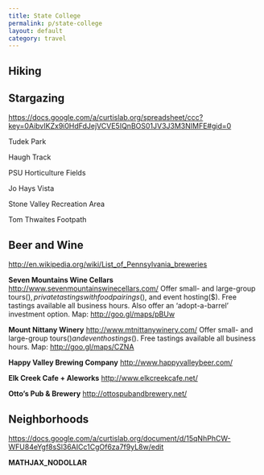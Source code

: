```yaml
---
title: State College
permalink: p/state-college
layout: default
category: travel
---
```


Hiking
------

Stargazing
----------

<https://docs.google.com/a/curtislab.org/spreadsheet/ccc?key=0AibvIKZx9i0HdFdJejVCVE5IQnBOS01JV3J3M3NIMFE#gid=0>

Tudek Park

Haugh Track

PSU Horticulture Fields

Jo Hays Vista

Stone Valley Recreation Area

Tom Thwaites Footpath

Beer and Wine
-------------

<http://en.wikipedia.org/wiki/List_of_Pennsylvania_breweries>

**Seven Mountains Wine Cellars**
<http://www.sevenmountainswinecellars.com/>
Offer small- and large-group tours($), private tastings with food pairings($), and event hosting($). Free tastings available all business hours. Also offer an ‘adopt-a-barrel’ investment option.
Map: <http://goo.gl/maps/pBUw>

**Mount Nittany Winery**
<http://www.mtnittanywinery.com/>
Offer small- and large-group tours($) and event hostings($). Free tastings available all business hours.
Map: <http://goo.gl/maps/CZNA>

**Happy Valley Brewing Company**
<http://www.happyvalleybeer.com/>

**Elk Creek Cafe + Aleworks**
<http://www.elkcreekcafe.net/>

**Otto’s Pub & Brewery**
<http://ottospubandbrewery.net/>

Neighborhoods
-------------

<https://docs.google.com/a/curtislab.org/document/d/15qNhPhCW-WFU84eYgf8sSl36AICc1CgOf6za7f9yL8w/edit>

__MATHJAX_NODOLLAR__
